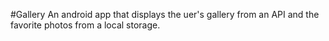 #Gallery
An android app that displays the uer's gallery from an API and the favorite photos from a local storage.

